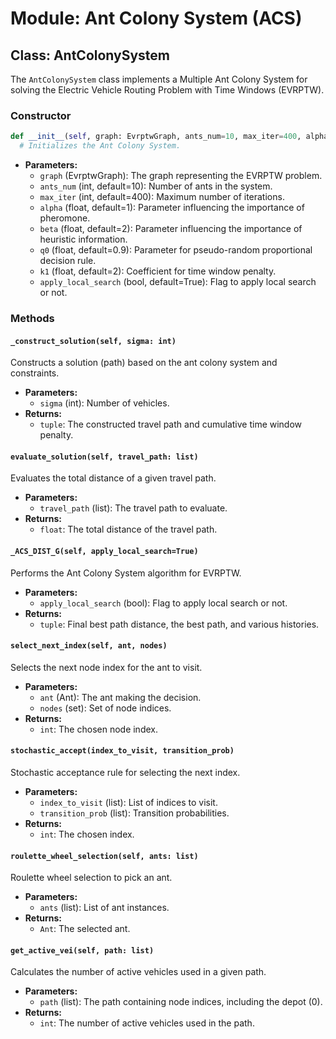 # Module: Ant Colony System (ACS)

## Class: AntColonySystem

The `AntColonySystem` class implements a Multiple Ant Colony System for solving the Electric Vehicle Routing Problem with Time Windows (EVRPTW).

### Constructor

```python
def __init__(self, graph: EvrptwGraph, ants_num=10, max_iter=400, alpha=1, beta=2, q0=0.9, k1=2, apply_local_search=True)`
  # Initializes the Ant Colony System.
```
- **Parameters:**
  - `graph` (EvrptwGraph): The graph representing the EVRPTW problem.
  - `ants_num` (int, default=10): Number of ants in the system.
  - `max_iter` (int, default=400): Maximum number of iterations.
  - `alpha` (float, default=1): Parameter influencing the importance of pheromone.
  - `beta` (float, default=2): Parameter influencing the importance of heuristic information.
  - `q0` (float, default=0.9): Parameter for pseudo-random proportional decision rule.
  - `k1` (float, default=2): Coefficient for time window penalty.
  - `apply_local_search` (bool, default=True): Flag to apply local search or not.

### Methods

#### `_construct_solution(self, sigma: int)`

Constructs a solution (path) based on the ant colony system and constraints.

- **Parameters:**
  - `sigma` (int): Number of vehicles.
- **Returns:**
  - `tuple`: The constructed travel path and cumulative time window penalty.

#### `evaluate_solution(self, travel_path: list)`

Evaluates the total distance of a given travel path.

- **Parameters:**
  - `travel_path` (list): The travel path to evaluate.
- **Returns:**
  - `float`: The total distance of the travel path.

#### `_ACS_DIST_G(self, apply_local_search=True)`

Performs the Ant Colony System algorithm for EVRPTW.

- **Parameters:**
  - `apply_local_search` (bool): Flag to apply local search or not.
- **Returns:**
  - `tuple`: Final best path distance, the best path, and various histories.

#### `select_next_index(self, ant, nodes)`

Selects the next node index for the ant to visit.

- **Parameters:**
  - `ant` (Ant): The ant making the decision.
  - `nodes` (set): Set of node indices.
- **Returns:**
  - `int`: The chosen node index.

#### `stochastic_accept(index_to_visit, transition_prob)`

Stochastic acceptance rule for selecting the next index.

- **Parameters:**
  - `index_to_visit` (list): List of indices to visit.
  - `transition_prob` (list): Transition probabilities.
- **Returns:**
  - `int`: The chosen index.

#### `roulette_wheel_selection(self, ants: list)`

Roulette wheel selection to pick an ant.

- **Parameters:**
  - `ants` (list): List of ant instances.
- **Returns:**
  - `Ant`: The selected ant.

#### `get_active_vei(self, path: list)`

Calculates the number of active vehicles used in a given path.

- **Parameters:**
  - `path` (list): The path containing node indices, including the depot (0).
- **Returns:**
  - `int`: The number of active vehicles used in the path.


